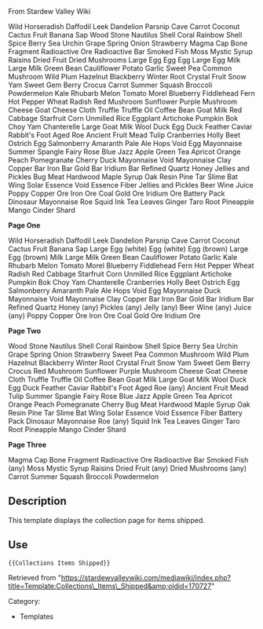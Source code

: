 From Stardew Valley Wiki

Wild Horseradish Daffodil Leek Dandelion Parsnip Cave Carrot Coconut Cactus Fruit Banana Sap Wood Stone Nautilus Shell Coral Rainbow Shell Spice Berry Sea Urchin Grape Spring Onion Strawberry Magma Cap Bone Fragment Radioactive Ore Radioactive Bar Smoked Fish Moss Mystic Syrup Raisins Dried Fruit Dried Mushrooms Large Egg Egg Egg Large Egg Milk Large Milk Green Bean Cauliflower Potato Garlic Sweet Pea Common Mushroom Wild Plum Hazelnut Blackberry Winter Root Crystal Fruit Snow Yam Sweet Gem Berry Crocus Carrot Summer Squash Broccoli Powdermelon Kale Rhubarb Melon Tomato Morel Blueberry Fiddlehead Fern Hot Pepper Wheat Radish Red Mushroom Sunflower Purple Mushroom Cheese Goat Cheese Cloth Truffle Truffle Oil Coffee Bean Goat Milk Red Cabbage Starfruit Corn Unmilled Rice Eggplant Artichoke Pumpkin Bok Choy Yam Chanterelle Large Goat Milk Wool Duck Egg Duck Feather Caviar Rabbit's Foot Aged Roe Ancient Fruit Mead Tulip Cranberries Holly Beet Ostrich Egg Salmonberry Amaranth Pale Ale Hops Void Egg Mayonnaise Summer Spangle Fairy Rose Blue Jazz Apple Green Tea Apricot Orange Peach Pomegranate Cherry Duck Mayonnaise Void Mayonnaise Clay Copper Bar Iron Bar Gold Bar Iridium Bar Refined Quartz Honey Jellies and Pickles Bug Meat Hardwood Maple Syrup Oak Resin Pine Tar Slime Bat Wing Solar Essence Void Essence Fiber Jellies and Pickles Beer Wine Juice Poppy Copper Ore Iron Ore Coal Gold Ore Iridium Ore Battery Pack Dinosaur Mayonnaise Roe Squid Ink Tea Leaves Ginger Taro Root Pineapple Mango Cinder Shard

**Page One**

Wild Horseradish Daffodil Leek Dandelion Parsnip Cave Carrot Coconut Cactus Fruit Banana Sap Large Egg (white) Egg (white) Egg (brown) Large Egg (brown) Milk Large Milk Green Bean Cauliflower Potato Garlic Kale Rhubarb Melon Tomato Morel Blueberry Fiddlehead Fern Hot Pepper Wheat Radish Red Cabbage Starfruit Corn Unmilled Rice Eggplant Artichoke Pumpkin Bok Choy Yam Chanterelle Cranberries Holly Beet Ostrich Egg Salmonberry Amaranth Pale Ale Hops Void Egg Mayonnaise Duck Mayonnaise Void Mayonnaise Clay Copper Bar Iron Bar Gold Bar Iridium Bar Refined Quartz Honey (any) Pickles (any) Jelly (any) Beer Wine (any) Juice (any) Poppy Copper Ore Iron Ore Coal Gold Ore Iridium Ore

**Page Two**

Wood Stone Nautilus Shell Coral Rainbow Shell Spice Berry Sea Urchin Grape Spring Onion Strawberry Sweet Pea Common Mushroom Wild Plum Hazelnut Blackberry Winter Root Crystal Fruit Snow Yam Sweet Gem Berry Crocus Red Mushroom Sunflower Purple Mushroom Cheese Goat Cheese Cloth Truffle Truffle Oil Coffee Bean Goat Milk Large Goat Milk Wool Duck Egg Duck Feather Caviar Rabbit's Foot Aged Roe (any) Ancient Fruit Mead Tulip Summer Spangle Fairy Rose Blue Jazz Apple Green Tea Apricot Orange Peach Pomegranate Cherry Bug Meat Hardwood Maple Syrup Oak Resin Pine Tar Slime Bat Wing Solar Essence Void Essence Fiber Battery Pack Dinosaur Mayonnaise Roe (any) Squid Ink Tea Leaves Ginger Taro Root Pineapple Mango Cinder Shard

**Page Three**

Magma Cap Bone Fragment Radioactive Ore Radioactive Bar Smoked Fish (any) Moss Mystic Syrup Raisins Dried Fruit (any) Dried Mushrooms (any) Carrot Summer Squash Broccoli Powdermelon

## Description

This template displays the collection page for items shipped.

## Use

```
{{Collections Items Shipped}}
```

Retrieved from "https://stardewvalleywiki.com/mediawiki/index.php?title=Template:Collections\_Items\_Shipped&amp;oldid=170727"

Category:

- Templates